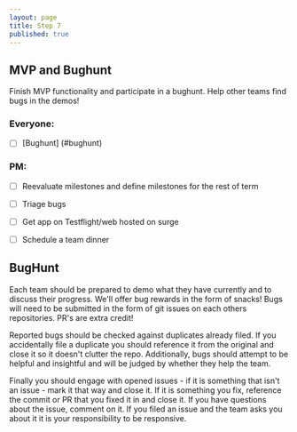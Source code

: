 ```yaml
---
layout: page
title: Step 7
published: true
---
```



## MVP and Bughunt
Finish MVP functionality and participate in a bughunt. Help other teams find bugs in the demos!

### Everyone:
* [ ] [Bughunt] (#bughunt)

### PM:
* [ ] Reevaluate milestones and define milestones for the rest of term
* [ ] Triage bugs
* [ ] Get app on Testflight/web hosted on surge
* [ ] Schedule a team dinner



## BugHunt

Each team should be prepared to demo what they have currently and to discuss their progress. We'll offer bug rewards in the form of snacks! Bugs will need to be submitted in the form of git issues on each others repositories. PR's are extra credit!

Reported bugs should be checked against duplicates already filed.  If you accidentally file a duplicate you should reference it from the original and close it so it doesn't clutter the repo.  Additionally, bugs should attempt to be helpful and insightful and will be judged by whether they help the team.

Finally you should engage with opened issues - if it is something that isn't an issue - mark it that way and close it. If it is something you fix, reference the commit or PR that you fixed it in and close it.  If you have questions about the issue, comment on it.  If you filed an issue and the team asks you about it it is your responsibility to be responsive.
